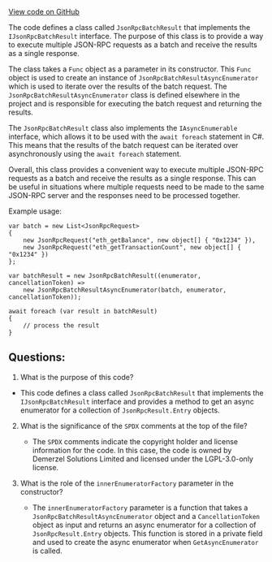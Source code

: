 [View code on GitHub](https://github.com/NethermindEth/nethermind/src/Nethermind/Nethermind.JsonRpc/JsonRpcBatchResult.cs)

The code defines a class called `JsonRpcBatchResult` that implements the `IJsonRpcBatchResult` interface. The purpose of this class is to provide a way to execute multiple JSON-RPC requests as a batch and receive the results as a single response. 

The class takes a `Func` object as a parameter in its constructor. This `Func` object is used to create an instance of `JsonRpcBatchResultAsyncEnumerator` which is used to iterate over the results of the batch request. The `JsonRpcBatchResultAsyncEnumerator` class is defined elsewhere in the project and is responsible for executing the batch request and returning the results.

The `JsonRpcBatchResult` class also implements the `IAsyncEnumerable` interface, which allows it to be used with the `await foreach` statement in C#. This means that the results of the batch request can be iterated over asynchronously using the `await foreach` statement.

Overall, this class provides a convenient way to execute multiple JSON-RPC requests as a batch and receive the results as a single response. This can be useful in situations where multiple requests need to be made to the same JSON-RPC server and the responses need to be processed together. 

Example usage:

```
var batch = new List<JsonRpcRequest>
{
    new JsonRpcRequest("eth_getBalance", new object[] { "0x1234" }),
    new JsonRpcRequest("eth_getTransactionCount", new object[] { "0x1234" })
};

var batchResult = new JsonRpcBatchResult((enumerator, cancellationToken) =>
    new JsonRpcBatchResultAsyncEnumerator(batch, enumerator, cancellationToken));

await foreach (var result in batchResult)
{
    // process the result
}
```
## Questions: 
 1. What is the purpose of this code?
   - This code defines a class called `JsonRpcBatchResult` that implements the `IJsonRpcBatchResult` interface and provides a method to get an async enumerator for a collection of `JsonRpcResult.Entry` objects.

2. What is the significance of the `SPDX` comments at the top of the file?
   - The `SPDX` comments indicate the copyright holder and license information for the code. In this case, the code is owned by Demerzel Solutions Limited and licensed under the LGPL-3.0-only license.

3. What is the role of the `innerEnumeratorFactory` parameter in the constructor?
   - The `innerEnumeratorFactory` parameter is a function that takes a `JsonRpcBatchResultAsyncEnumerator` object and a `CancellationToken` object as input and returns an async enumerator for a collection of `JsonRpcResult.Entry` objects. This function is stored in a private field and used to create the async enumerator when `GetAsyncEnumerator` is called.